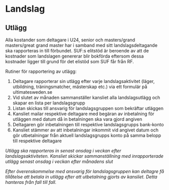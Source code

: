 # Landslag

## Utlägg

Alla kostander som deltagare i U24, senior och masters/grand masters/great grand master har i samband med sitt landslagsdeltagande ska rapporteras in till förbundet.
SUF:s elitstöd är beroende av att de kostnader som landslagen genererar blir bokförda eftersom dessa kostnader ligger till grund för det elistöd som SUF får från RF.

Rutiner för rapportering av utlägg:
1. Deltagare rapporterar sin utlägg efter varje landslagsaktivitet (läger, utbildning, träningsmatcher, mästerskap etc.) via ett formulär på ultimatesweden.se
2. Vid slutet av månaden sammanställer kansliet alla landslagsutlägg och skapar en lista per landslagsgrupp
3. Listan skickas till ansvarig för landslagsgruppen som bekräftar utläggen
4. Kansliet mailar respektive deltagare med begäran av inbetalning för utläggen med datum då in betalningen ska vara gjord angiven
5. Deltagaren gör inbetalningen till respektive landslagsgrupps bank-konto
6. Kansliet stämmer av att inbetalningar inkommit vid angivet datum och gör utbetalningar från aktuell landslagsgrupps konto på samma belopp till respektive deltagare

*Utlägg ska rapporteras in senast onsdag i veckan efter landslagsaktiviteten. Kansliet skickar sammanställning med inrapporterade utlägg senast onsdag i veckan efter månadens slut*

*Efter överenskommelse med ansvarig för landslagsgruppen kan deltagre få tillåtelse att betala in utlägg efter att utbetalning gjorts av kansliet. Detta hanteras från fall till fall.*

